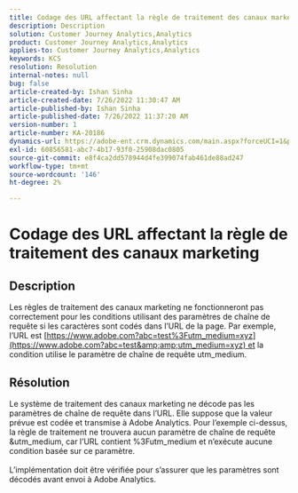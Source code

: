 ```yaml
---
title: Codage des URL affectant la règle de traitement des canaux marketing
description: Description
solution: Customer Journey Analytics,Analytics
product: Customer Journey Analytics,Analytics
applies-to: Customer Journey Analytics,Analytics
keywords: KCS
resolution: Resolution
internal-notes: null
bug: false
article-created-by: Ishan Sinha
article-created-date: 7/26/2022 11:30:47 AM
article-published-by: Ishan Sinha
article-published-date: 7/26/2022 11:37:20 AM
version-number: 1
article-number: KA-20186
dynamics-url: https://adobe-ent.crm.dynamics.com/main.aspx?forceUCI=1&pagetype=entityrecord&etn=knowledgearticle&id=ab43dd5e-d60c-ed11-82e5-000d3a379b78
exl-id: 60856581-abc7-4b17-93f0-25908dac0805
source-git-commit: e8f4ca2dd578944d4fe399074fab461de88ad247
workflow-type: tm+mt
source-wordcount: '146'
ht-degree: 2%

---
```


# Codage des URL affectant la règle de traitement des canaux marketing

## Description

Les règles de traitement des canaux marketing ne fonctionneront pas correctement pour les conditions utilisant des paramètres de chaîne de requête si les caractères sont codés dans l’URL de la page. Par exemple, l’URL est [https://www.adobe.com?abc=test%3Futm_medium=xyz](https://www.adobe.com?abc=test&amp;amp;utm_medium=xyz) et la condition utilise le paramètre de chaîne de requête utm_medium.

## Résolution

Le système de traitement des canaux marketing ne décode pas les paramètres de chaîne de requête dans l’URL. Elle suppose que la valeur prévue est codée et transmise à Adobe Analytics. Pour l’exemple ci-dessus, la règle de traitement ne trouvera aucun paramètre de chaîne de requête &amp;utm_medium, car l’URL contient %3Futm_medium et n’exécute aucune condition basée sur ce paramètre.<br> <br>L’implémentation doit être vérifiée pour s’assurer que les paramètres sont décodés avant envoi à Adobe Analytics.
